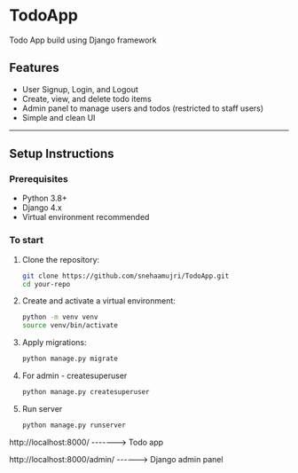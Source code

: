 # TodoApp
Todo App build using Django framework

## Features

- User Signup, Login, and Logout
- Create, view, and delete todo items
- Admin panel to manage users and todos (restricted to staff users)
- Simple and clean UI

---
## Setup Instructions

### Prerequisites

- Python 3.8+
- Django 4.x
- Virtual environment recommended
### To start

1. Clone the repository:

   ```bash
   git clone https://github.com/snehaamujri/TodoApp.git
   cd your-repo
2. Create and activate a virtual environment:

    ```bash
    python -m venv venv
    source venv/bin/activate  
3. Apply migrations:
 
    ```bash
    python manage.py migrate
 4. For admin - createsuperuser
    ```bash
    python manage.py createsuperuser
5. Run server
   ```bash
   python manage.py runserver
http://localhost:8000/ -------> Todo app

http://localhost:8000/admin/ ------>  Django admin panel


    


